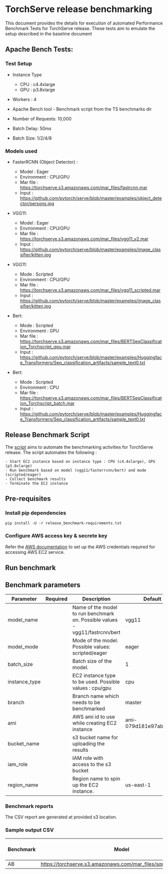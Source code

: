 # TorchServe release benchmarking

This document provides the details for execution of automated Performance Benchmark Tests for TorchServe release. 
These tests aim to emulate the setup described in the baseline document

## Apache Bench Tests:

### Test Setup

 - Instance Type
    - CPU : c4.4xlarge
    - GPU : p3.8xlarge

 - Workers : 4
 - Apache Bench tool - Benchmark script from the TS benchmarks dir 
 - Number of Requests: 10,000
 - Batch Delay: 50ms
 - Batch Size: 1/2/4/8
 
### Models used

 - FasterRCNN (Object Detector) :
   - Model : Eager
   - Environment : CPU/GPU
   - Mar file : https://torchserve.s3.amazonaws.com/mar_files/fastrcnn.mar
   - Input : https://github.com/pytorch/serve/blob/master/examples/object_detector/persons.jpg

 - VGG11:
   - Model : Eager
   - Environment : CPU/GPU
   - Mar file : https://torchserve.s3.amazonaws.com/mar_files/vgg11_v2.mar
   - Input : https://github.com/pytorch/serve/blob/master/examples/image_classifier/kitten.jpg
   
 - VGG11:
   - Mode : Scripted
   - Environment : CPU/GPU
   - Mar file : https://torchserve.s3.amazonaws.com/mar_files/vgg11_scripted.mar
   - Input : https://github.com/pytorch/serve/blob/master/examples/image_classifier/kitten.jpg
   
 - Bert:
   - Mode : Scripted
   - Environment : GPU
   - Mar file : https://torchserve.s3.amazonaws.com/mar_files/BERTSeqClassification_Torchscript_gpu.mar
   - Input : https://github.com/pytorch/serve/blob/master/examples/Huggingface_Transformers/Seq_classification_artifacts/sample_text0.txt
 
 - Bert:
   - Mode : Scripted
   - Environment : CPU
   - Mar file : https://torchserve.s3.amazonaws.com/mar_files/BERTSeqClassification_Torchscript_batch.mar
   - Input : https://github.com/pytorch/serve/blob/master/examples/Huggingface_Transformers/Seq_classification_artifacts/sample_text0.txt

## Release Benchmark Script

The [script](run_release_benchmark.py) aims to automate the benchmarking activities for TorchServe release. The script automates the following :

    - Start EC2 instance based on instance type : CPU (c4.4xlarge), GPU (p3.8xlarge)
    - Run benchmark based on model (vgg11/fasterrcnn/bert) and mode (scripted/eager)
    - Collect benchmark results
    - Terminate the EC2 instance

## Pre-requisites

### Install pip dependencies

`pip install -U -r release_benchmark-requirements.txt`

### Configure AWS access key & secrete key

Refer the [AWS documentation](https://docs.aws.amazon.com/cli/latest/userguide/cli-configure-files.html) to set up the AWS credentials required for accessing AWS EC2 service.

## Run benchmark

## Benchmark parameters

|Parameter|Required|Description|Default|
|---|---|---|---|
|model_name||Name of the model to run benchmark on. Possible values - vgg11/fastrcnn/bert|vgg11|
|model_mode||Mode of the model. Possible values: scripted/eager|eager|
|batch_size||Batch size of the model.|1|
|instance_type||EC2 instance type to be used. Possible values : cpu/gpu|cpu|
|branch||Branch name which needs to be benchmarked|master|
|ami||AWS ami id to use while creating EC2 instance|ami-079d181e97ab77906|
|bucket_name||s3 bucket name for uploading the results||
|iam_role||IAM role with access to the s3 bucket||
|region_name||Region name to spin up the EC2 instance.|us-east-1|

### Benchmark reports
The CSV report are generated at provided s3 location.

### Sample output CSV
| Benchmark | Model | Concurrency | Requests | TS failed requests | TS throughput | TS latency P50 | TS latency P90| TS latency P90 | TS latency mean | TS error rate | Model_p50 | Model_p90 | Model_p99 |
|---|---|---|---|---|---|---|---|---|---|---|---|---| ---|
| AB | https://torchserve.s3.amazonaws.com/mar_files/squeezenet1_1.mar | 10 | 100 | 0 | 15.66 | 512 | 1191 | 2024 | 638.695 | 0 | 196.57 | 270.9 | 106.53|
